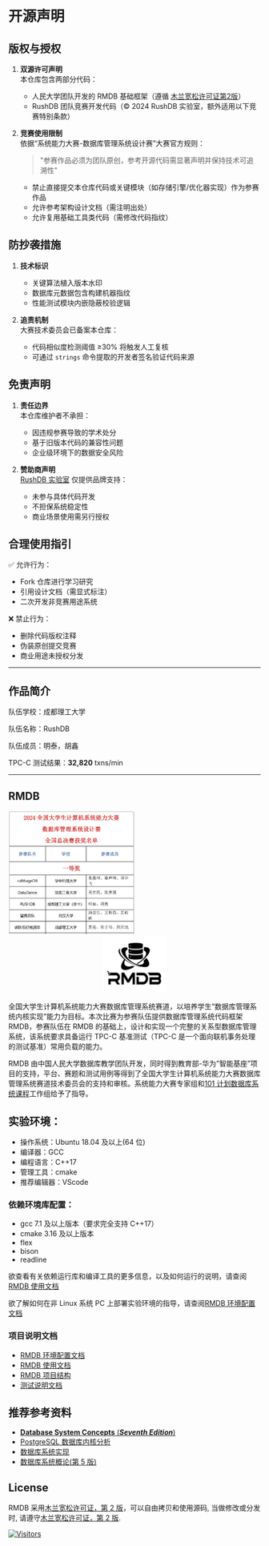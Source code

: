 # 开源声明

## 版权与授权
1. **双源许可声明**  
   本仓库包含两部分代码：
   - 人民大学团队开发的 RMDB 基础框架（遵循 [木兰宽松许可证第2版](https://license.coscl.org.cn/MulanPSL2)）
   - RushDB 团队竞赛开发代码（© 2024 RushDB 实验室，额外适用以下竞赛特别条款）

2. **竞赛使用限制**  
   依据“系统能力大赛-数据库管理系统设计赛”大赛官方规则：
   > "参赛作品必须为团队原创，参考开源代码需显著声明并保持技术可追溯性"
   - 禁止直接提交本仓库代码或关键模块（如存储引擎/优化器实现）作为参赛作品
   - 允许参考架构设计文档（需注明出处）
   - 允许复用基础工具类代码（需修改代码指纹）

## 防抄袭措施
1. **技术标识**  
   - 关键算法植入版本水印
   - 数据库元数据包含构建机器指纹
   - 性能测试模块内嵌隐蔽校验逻辑

2. **追责机制**  
   大赛技术委员会已备案本仓库：
   - 代码相似度检测阈值 ≥30% 将触发人工复核
   - 可通过 `strings` 命令提取的开发者签名验证代码来源

## 免责声明
1. **责任边界**  
   本仓库维护者不承担：
   - 因违规参赛导致的学术处分
   - 基于旧版本代码的兼容性问题
   - 企业级环境下的数据安全风险

2. **赞助商声明**  
   [RushDB 实验室](https://github.com/RushDB-Lab) 仅提供品牌支持：
   - 未参与具体代码开发
   - 不担保系统稳定性
   - 商业场景使用需另行授权

## 合理使用指引
✅ 允许行为：
- Fork 仓库进行学习研究
- 引用设计文档（需显式标注）
- 二次开发非竞赛用途系统

❌ 禁止行为：
- 删除代码版权注释
- 伪装原创提交竞赛
- 商业用途未授权分发

---

## 作品简介

队伍学校：成都理工大学

队伍名称：RushDB

队伍成员：明泰，胡鑫

TPC-C 测试结果：**32,820** txns/min

---

## RMDB

<img src="image.png" width=50% />

<div align="center">
<img src="RMDB.jpg"  width=25%  /> 
</div>

全国大学生计算机系统能力大赛数据库管理系统赛道，以培养学生“数据库管理系统内核实现”能力为目标。本次比赛为参赛队伍提供数据库管理系统代码框架 RMDB，参赛队伍在 RMDB 的基础上，设计和实现一个完整的关系型数据库管理系统，该系统要求具备运行 TPC-C 基准测试（TPC-C 是一个面向联机事务处理的测试基准）常用负载的能力。

RMDB 由中国人民大学数据库教学团队开发，同时得到教育部-华为”智能基座”项目的支持，平台、赛题和测试用例等得到了全国大学生计算机系统能力大赛数据库管理系统赛道技术委员会的支持和审核。系统能力大赛专家组和[101 计划数据库系统课程](http://101.pku.edu.cn/courseDetails?id=DC767C683D697417E0555943CA7634DE)工作组给予了指导。

## 实验环境：

- 操作系统：Ubuntu 18.04 及以上(64 位)
- 编译器：GCC
- 编程语言：C++17
- 管理工具：cmake
- 推荐编辑器：VScode

### 依赖环境库配置：

- gcc 7.1 及以上版本（要求完全支持 C++17）
- cmake 3.16 及以上版本
- flex
- bison
- readline

欲查看有关依赖运行库和编译工具的更多信息，以及如何运行的说明，请查阅[RMDB 使用文档](RMDB使用文档.pdf)

欲了解如何在非 Linux 系统 PC 上部署实验环境的指导，请查阅[RMDB 环境配置文档](RMDB环境配置文档.pdf)

### 项目说明文档

- [RMDB 环境配置文档](RMDB环境配置文档.pdf)
- [RMDB 使用文档](RMDB使用文档.pdf)
- [RMDB 项目结构](RMDB项目结构.pdf)
- [测试说明文档](测试说明文档.pdf)

## 推荐参考资料

- [**Database System Concepts** (**_Seventh Edition_**)](https://db-book.com/)
- [PostgreSQL 数据库内核分析](https://book.douban.com/subject/6971366//)
- [数据库系统实现](https://book.douban.com/subject/4838430/)
- [数据库系统概论(第 5 版)](http://chinadb.ruc.edu.cn/second/url/2)

## License

RMDB 采用[木兰宽松许可证，第 2 版](https://license.coscl.org.cn/MulanPSL2)，可以自由拷贝和使用源码, 当做修改或分发时, 请遵守[木兰宽松许可证，第 2 版](https://license.coscl.org.cn/MulanPSL2).

[![Visitors](https://api.visitorbadge.io/api/visitors?path=https://github.com/Kosthi/CSCC-DB-Rucbase-2024&label=visitors&countColor=%23263759)](https://visitorbadge.io/status?path=https://github.com/Kosthi/CSCC-DB-Rucbase-2024)
